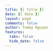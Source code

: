 ```yaml
---
title: {{ title }}
date: {{ date }}
layout: page
comments: false
author: Tommy Nguyen
features:
  tabs: false
  hide_date: false
---
```

